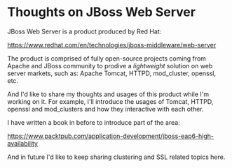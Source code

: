 # Thoughts on JBoss Web Server


JBoss Web Server is a product produced by Red Hat: 

https://www.redhat.com/en/technologies/jboss-middleware/web-server

The product is comprised of fully open-source projects coming from Apache and JBoss community to prodive a _lightweight_ solution on web server markets, such as: Apache Tomcat, HTTPD, mod\_cluster, openssl, etc.

And I'd like to share my thoughts and usages of this product while I'm working on it. For example, I'll introduce the usages of Tomcat, HTTPD, openssl and mod\_clusters and how they interactive with each other.

I have written a book in before to introduce part of the area: 

https://www.packtpub.com/application-development/jboss-eap6-high-availability

And in future I'd like to keep sharing clustering and SSL related topics here.
